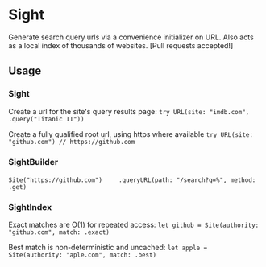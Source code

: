 # Sight

Generate search query urls via a convenience initializer on URL.
Also acts as a local index of thousands of websites. [Pull requests accepted!]


## Usage

### Sight

Create a url for the site's query results page:
`try URL(site: "imdb.com", .query("Titanic II"))`


Create a fully qualified root url, using https where available
`try URL(site: "github.com") // https://github.com`


### SightBuilder
`Site("https://github.com")`
`    .queryURL(path: "/search?q=%", method: .get)`


### SightIndex

Exact matches are O(1) for repeated access:
`let github = Site(authority: "github.com", match: .exact)`

Best match is non-deterministic and uncached:
`let apple = Site(authority: "aple.com", match: .best)`
